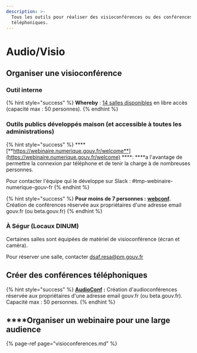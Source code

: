 ```yaml
---
description: >-
  Tous les outils pour réaliser des visioconférences ou des conférences
  téléphoniques.
---
```


# Audio/Visio

## **Organiser une visioconférence**

### Outil interne 

{% hint style="success" %}
**Whereby**  : [14 salles disponibles](https://pad.incubateur.net/BEG9CK3XRqWwf9WAtDb60g?view#) en libre accès \(capacité max : 50 personnes\). 
{% endhint %}

### Outils publics développés maison \(et accessible à toutes les administrations\)

{% hint style="success" %}
\*\*\*\*[**https://webinaire.numerique.gouv.fr/welcome**](https://webinaire.numerique.gouv.fr/welcome) ****: ****a l'avantage de permettre la connexion par téléphone et de tenir la charge à de nombreuses personnes.   
  
Pour contacter l'équipe qui le développe sur Slack : \#tmp-webinaire-numerique-gouv-fr
{% endhint %}

{% hint style="success" %}
**Pour moins de 7 personnes :** [**webconf**](https://webconf.numerique.gouv.fr/)**.** Création de conférences réservée aux propriétaires d'une adresse email gouv.fr \(ou beta.gouv.fr\)
{% endhint %}

### **À Ségur \(Locaux DINUM\)**

Certaines salles sont équipées de matériel de visioconférence \(écran et caméra\). 

Pour réserver une salle, contacter [dsaf.resa@pm.gouv.fr](mailto:dsaf.resa@pm.gouv.fr)

## Créer des conférences téléphoniques

{% hint style="success" %}
[**AudioConf**](https://audioconf.numerique.gouv.fr/) **:** Création d'audioconférences réservée aux propriétaires d'une adresse email gouv.fr \(ou beta.gouv.fr\). Capacité max : 50 personnes.
{% endhint %}

## **​**Organiser un webinaire pour une large audience

{% page-ref page="visioconferences.md" %}

